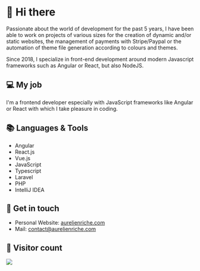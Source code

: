 
# 🦦 Hi there

Passionate about the world of development for the past 5 years, I have been able to work on projects of various sizes for the creation of dynamic and/or static websites, the management of payments with Stripe/Paypal or the automation of theme file generation according to colours and themes.

Since 2018, I specialize in front-end development around modern Javascript frameworks such as Angular or React, but also NodeJS.

## 💻 My job

I'm a frontend developer especially with JavaScript frameworks like Angular or React with which I take pleasure in coding.

## 📚 Languages & Tools
- Angular
- React.js
- Vue.js
- JavaScript
- Typescript
- Laravel
- PHP
- IntelliJ IDEA

## 💬 Get in touch
- Personal Website: [aurelienriche.com](http://aurelienriche.com/)
- Mail: [contact@aurelienriche.com](mailto:contact@aurelienriche.com)

## 🎰 Visitor count
<img src="https://profile-counter.glitch.me/thisaurel/count.svg" />
